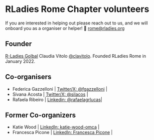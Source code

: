 # RLadies Rome Chapter volunteers

If you are interested in helping out please reach out to us, and we will onboard you as a organiser or helper! 📧 <rome@rladies.org>

## Founder
[R-Ladies Golbal](https://x.com/RLadiesGlobal) Claudia Vitolo [@clavitolo](https://x.com/clavitolo). Founded RLadies Rome in January 2022.

## Co-organisers
- Federica Gazzelloni | [Twitter/X: @fgazzelloni](https://x.com/FGazzelloni) |
- Sivana Acosta | [Twitter/X: @silacos](https://x.com/silacos) |
- Rafaela Ribeiro | [Linkedin: @rafaelagrlucas](https://www.linkedin.com/in/rafaelagrlucas/)|

## Former Co-organizers
- Katie Wood | [LinkedIn: katie-wood-omca](https://www.linkedin.com/in/katie-wood-omca%E2%84%A2-92060817/) |
- Francesca Picone | [LinkedIn: Francesca Picone](https://www.linkedin.com/in/francesca-picone-481783175/) |
